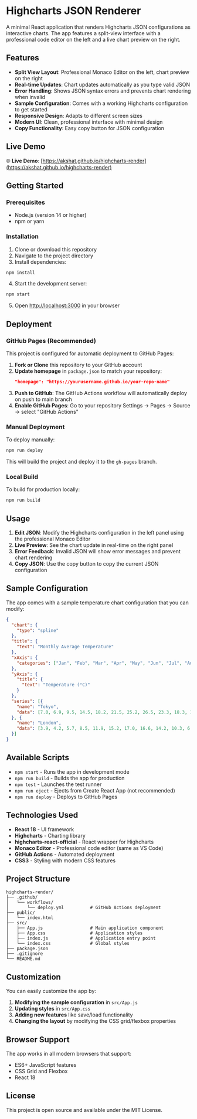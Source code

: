 # Highcharts JSON Renderer

A minimal React application that renders Highcharts JSON configurations as interactive charts. The app features a split-view interface with a professional code editor on the left and a live chart preview on the right.

## Features

- **Split View Layout**: Professional Monaco Editor on the left, chart preview on the right
- **Real-time Updates**: Chart updates automatically as you type valid JSON
- **Error Handling**: Shows JSON syntax errors and prevents chart rendering when invalid
- **Sample Configuration**: Comes with a working Highcharts configuration to get started
- **Responsive Design**: Adapts to different screen sizes
- **Modern UI**: Clean, professional interface with minimal design
- **Copy Functionality**: Easy copy button for JSON configuration

## Live Demo

🌐 **Live Demo**: [https://akshat.github.io/highcharts-render](https://akshat.github.io/highcharts-render)

## Getting Started

### Prerequisites

- Node.js (version 14 or higher)
- npm or yarn

### Installation

1. Clone or download this repository
2. Navigate to the project directory
3. Install dependencies:

```bash
npm install
```

4. Start the development server:

```bash
npm start
```

5. Open [http://localhost:3000](http://localhost:3000) in your browser

## Deployment

### GitHub Pages (Recommended)

This project is configured for automatic deployment to GitHub Pages:

1. **Fork or Clone** this repository to your GitHub account
2. **Update homepage** in `package.json` to match your repository:
   ```json
   "homepage": "https://yourusername.github.io/your-repo-name"
   ```
3. **Push to GitHub**: The GitHub Actions workflow will automatically deploy on push to main branch
4. **Enable GitHub Pages**: Go to your repository Settings → Pages → Source → select "GitHub Actions"

### Manual Deployment

To deploy manually:

```bash
npm run deploy
```

This will build the project and deploy it to the `gh-pages` branch.

### Local Build

To build for production locally:

```bash
npm run build
```

## Usage

1. **Edit JSON**: Modify the Highcharts configuration in the left panel using the professional Monaco Editor
2. **Live Preview**: See the chart update in real-time on the right panel
3. **Error Feedback**: Invalid JSON will show error messages and prevent chart rendering
4. **Copy JSON**: Use the copy button to copy the current JSON configuration

## Sample Configuration

The app comes with a sample temperature chart configuration that you can modify:

```json
{
  "chart": {
    "type": "spline"
  },
  "title": {
    "text": "Monthly Average Temperature"
  },
  "xAxis": {
    "categories": ["Jan", "Feb", "Mar", "Apr", "May", "Jun", "Jul", "Aug", "Sep", "Oct", "Nov", "Dec"]
  },
  "yAxis": {
    "title": {
      "text": "Temperature (°C)"
    }
  },
  "series": [{
    "name": "Tokyo",
    "data": [7.0, 6.9, 9.5, 14.5, 18.2, 21.5, 25.2, 26.5, 23.3, 18.3, 13.9, 9.6]
  }, {
    "name": "London",
    "data": [3.9, 4.2, 5.7, 8.5, 11.9, 15.2, 17.0, 16.6, 14.2, 10.3, 6.6, 4.8]
  }]
}
```

## Available Scripts

- `npm start` - Runs the app in development mode
- `npm run build` - Builds the app for production
- `npm test` - Launches the test runner
- `npm run eject` - Ejects from Create React App (not recommended)
- `npm run deploy` - Deploys to GitHub Pages

## Technologies Used

- **React 18** - UI framework
- **Highcharts** - Charting library
- **highcharts-react-official** - React wrapper for Highcharts
- **Monaco Editor** - Professional code editor (same as VS Code)
- **GitHub Actions** - Automated deployment
- **CSS3** - Styling with modern CSS features

## Project Structure

```
highcharts-render/
├── .github/
│   └── workflows/
│       └── deploy.yml          # GitHub Actions deployment
├── public/
│   └── index.html
├── src/
│   ├── App.js                  # Main application component
│   ├── App.css                 # Application styles
│   ├── index.js                # Application entry point
│   └── index.css               # Global styles
├── package.json
├── .gitignore
└── README.md
```

## Customization

You can easily customize the app by:

1. **Modifying the sample configuration** in `src/App.js`
2. **Updating styles** in `src/App.css`
3. **Adding new features** like save/load functionality
4. **Changing the layout** by modifying the CSS grid/flexbox properties

## Browser Support

The app works in all modern browsers that support:
- ES6+ JavaScript features
- CSS Grid and Flexbox
- React 18

## License

This project is open source and available under the MIT License.
